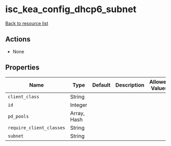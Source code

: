 # isc_kea_config_dhcp6_subnet

[Back to resource list](../README.md#resources)

## Actions

- None

## Properties

| Name                     | Type        | Default | Description | Allowed Values |
| ------------------------ | ----------- | ------- | ----------- | -------------- |
| `client_class`           | String      |         |             |                |
| `id`                     | Integer     |         |             |                |
| `pd_pools`               | Array, Hash |         |             |                |
| `require_client_classes` | String      |         |             |                |
| `subnet`                 | String      |         |             |                |
